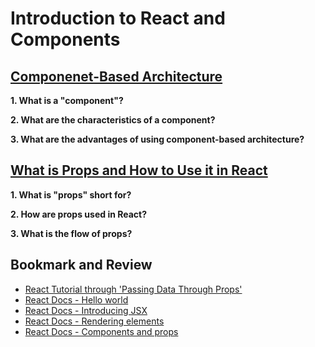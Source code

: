 # Introduction to React and Components

## [Componenet-Based Architecture](https://www.tutorialspoint.com/software_architecture_design/component_based_architecture.htm)

**1. What is a "component"?**

**2. What are the characteristics of a component?**

**3. What are the advantages of using component-based architecture?**

## [What is Props and How to Use it in React](https://itnext.io/what-is-props-and-how-to-use-it-in-react-da307f500da0#%3A~%3Atext%3D%E2%80%9CProps%E2%80%9D%20is%20a%20special%20keyword%2Cway%20from%20parent%20to%20child)

**1. What is "props" short for?**

**2. How are props used in React?**

**3. What is the flow of props?**

## Bookmark and Review

- [React Tutorial through 'Passing Data Through Props'](https://reactjs.org/tutorial/tutorial.html)
- [React Docs - Hello world](https://reactjs.org/docs/hello-world.html)
- [React Docs - Introducing JSX](https://reactjs.org/docs/introducing-jsx.html)
- [React Docs - Rendering elements](https://reactjs.org/docs/rendering-elements.html)
- [React Docs - Components and props](https://reactjs.org/docs/components-and-props.html)